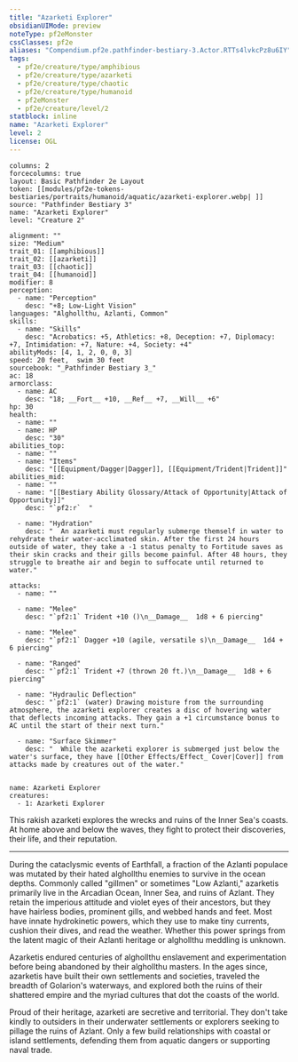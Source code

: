 ```yaml
---
title: "Azarketi Explorer"
obsidianUIMode: preview
noteType: pf2eMonster
cssClasses: pf2e
aliases: "Compendium.pf2e.pathfinder-bestiary-3.Actor.RTTs4lvkcPz8u6IY" 
tags:
  - pf2e/creature/type/amphibious
  - pf2e/creature/type/azarketi
  - pf2e/creature/type/chaotic
  - pf2e/creature/type/humanoid
  - pf2eMonster
  - pf2e/creature/level/2
statblock: inline
name: "Azarketi Explorer"
level: 2
license: OGL
---
```


```statblock
columns: 2
forcecolumns: true
layout: Basic Pathfinder 2e Layout
token: [[modules/pf2e-tokens-bestiaries/portraits/humanoid/aquatic/azarketi-explorer.webp| ]]
source: "Pathfinder Bestiary 3"
name: "Azarketi Explorer"
level: "Creature 2"

alignment: ""
size: "Medium"
trait_01: [[amphibious]]
trait_02: [[azarketi]]
trait_03: [[chaotic]]
trait_04: [[humanoid]]
modifier: 8
perception:
  - name: "Perception"
    desc: "+8; Low-Light Vision"
languages: "Alghollthu, Azlanti, Common"
skills:
  - name: "Skills"
    desc: "Acrobatics: +5, Athletics: +8, Deception: +7, Diplomacy: +7, Intimidation: +7, Nature: +4, Society: +4"
abilityMods: [4, 1, 2, 0, 0, 3]
speed: 20 feet,  swim 30 feet
sourcebook: "_Pathfinder Bestiary 3_"
ac: 18
armorclass:
  - name: AC
    desc: "18; __Fort__ +10, __Ref__ +7, __Will__ +6"
hp: 30
health:
  - name: ""
  - name: HP
    desc: "30"
abilities_top:
  - name: ""
  - name: "Items"
    desc: "[[Equipment/Dagger|Dagger]], [[Equipment/Trident|Trident]]"
abilities_mid:
  - name: ""
  - name: "[[Bestiary Ability Glossary/Attack of Opportunity|Attack of Opportunity]]"
    desc: "`pf2:r`  "

  - name: "Hydration"
    desc: "  An azarketi must regularly submerge themself in water to rehydrate their water-acclimated skin. After the first 24 hours outside of water, they take a -1 status penalty to Fortitude saves as their skin cracks and their gills become painful. After 48 hours, they struggle to breathe air and begin to suffocate until returned to water."

attacks:
  - name: ""

  - name: "Melee"
    desc: "`pf2:1` Trident +10 ()\n__Damage__  1d8 + 6 piercing"

  - name: "Melee"
    desc: "`pf2:1` Dagger +10 (agile, versatile s)\n__Damage__  1d4 + 6 piercing"

  - name: "Ranged"
    desc: "`pf2:1` Trident +7 (thrown 20 ft.)\n__Damage__  1d8 + 6 piercing"

  - name: "Hydraulic Deflection"
    desc: "`pf2:1` (water) Drawing moisture from the surrounding atmosphere, the azarketi explorer creates a disc of hovering water that deflects incoming attacks. They gain a +1 circumstance bonus to AC until the start of their next turn."

  - name: "Surface Skimmer"
    desc: "  While the azarketi explorer is submerged just below the water's surface, they have [[Other Effects/Effect_ Cover|Cover]] from attacks made by creatures out of the water."
 
```

```encounter-table
name: Azarketi Explorer
creatures:
  - 1: Azarketi Explorer
```



This rakish azarketi explores the wrecks and ruins of the Inner Sea's coasts. At home above and below the waves, they fight to protect their discoveries, their life, and their reputation.

* * *

During the cataclysmic events of Earthfall, a fraction of the Azlanti populace was mutated by their hated alghollthu enemies to survive in the ocean depths. Commonly called "gillmen" or sometimes "Low Azlanti," azarketis primarily live in the Arcadian Ocean, Inner Sea, and ruins of Azlant. They retain the imperious attitude and violet eyes of their ancestors, but they have hairless bodies, prominent gills, and webbed hands and feet. Most have innate hydrokinetic powers, which they use to make tiny currents, cushion their dives, and read the weather. Whether this power springs from the latent magic of their Azlanti heritage or alghollthu meddling is unknown.

Azarketis endured centuries of alghollthu enslavement and experimentation before being abandoned by their alghollthu masters. In the ages since, azarketis have built their own settlements and societies, traveled the breadth of Golarion's waterways, and explored both the ruins of their shattered empire and the myriad cultures that dot the coasts of the world.

Proud of their heritage, azarketi are secretive and territorial. They don't take kindly to outsiders in their underwater settlements or explorers seeking to pillage the ruins of Azlant. Only a few build relationships with coastal or island settlements, defending them from aquatic dangers or supporting naval trade.
